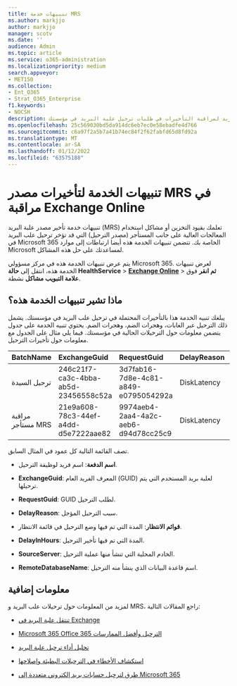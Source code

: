 ```yaml
---
title: تنبيهات خدمة MRS
ms.author: markjjo
author: markjjo
manager: scotv
ms.date: ''
audience: Admin
ms.topic: article
ms.service: o365-administration
ms.localizationpriority: medium
search.appveyor:
- MET150
ms.collection:
- Ent_O365
- Strat_O365_Enterprise
f1.keywords:
- NOCSH
description: استخدم تنبيهات خدمة ترحيل علب البريد لمراقبة التأخيرات في طلبات ترحيل علبة البريد في مؤسستك.
ms.openlocfilehash: 25c569030bd5da914dc6eb7ec0e58ebadfe4d766
ms.sourcegitcommit: c6a97f2a5b7a41b74ec84f2f62fabfd65d8fd92a
ms.translationtype: MT
ms.contentlocale: ar-SA
ms.lasthandoff: 01/12/2022
ms.locfileid: "63575188"
---
```

# <a name="service-alerts-for-mrs-source-delays-in-exchange-online-monitoring"></a>تنبيهات الخدمة لتأخيرات مصدر MRS في مراقبة Exchange Online

تنبيهات خدمة تأخير مصدر علبة البريد (MRS) تعلمك بقيود التخزين أو مشاكل استخدام المعالجات العالية على جانب المستأجر (مصدر الترحيل) التي قد تؤخر ترحيل علب البريد في Microsoft 365 الخاصة بك. تتضمن تنبيهات الخدمة هذه أيضا ارتباطات إلى موارد Microsoft لمساعدتك على حل هذه المشاكل.

يتم عرض تنبيهات الخدمة هذه في مركز مسؤولي Microsoft 365. لعرض تنبيهات الخدمة هذه، انتقل إلى **حالة HealthService** >  <a href="https://go.microsoft.com/fwlink/p/?linkid=842900" target="_blank">**Exchange Online**</a> >  **ثم انقر** فوق **علامة التبويب مشاكل** نشطة.

## <a name="what-do-these-service-alerts-indicate"></a>ماذا تشير تنبيهات الخدمة هذه؟

يبلغك تنبيه الخدمة هذا بالتأخيرات المحتملة في ترحيل علب البريد في مؤسستك. يشمل ذلك الترحيل عبر الغابات، وهجرات الضم، وهجرات الضم. يحتوي تنبيه الخدمة على جدول يتضمن معلومات حول الترحيلات الحالية في مؤسستك. فيما يلي مثال على الجدول مع معلومات حول تأخيرات الترحيل.

| BatchName | ExchangeGuid | RequestGuid | DelayReason |QueuedHours | DelayInHours | SourceServer | RemoteDatabaseName |
|:---------|:---------|:---------|:---------|:---------|:---------|:---------|:---------|
|ترحيل السيدة|246c21f7-ca3c-4bba-ab5d-23456558c52a|3d7fab16-7d8e-4c81-a849-e0795054292a|DiskLatency|35.2|27.3|RD1GBL01EXCH003|GBL01EDAG001-db002|
|مراقبة مستأجر MRS|21e9a608-78c3-44ef-a4dd-d5e7222aae82|9974aeb4-2aa4-4a2c-aeb6-d94d78cc25c9|DiskLatency|0.4|0.9|RD1GBL01EXCH010|GBL01EDAG010-db003|

تصف القائمة التالية كل عمود في المثال السابق.

- **اسم الدفعة**: اسم فريد لوظيفة الترحيل.

- **ExchangeGuid**: المعرف الفريد العام (GUID) لعلبة بريد المستخدم التي يتم ترحيلها.

- **RequestGuid**: GUID لطلب الترحيل.

- **DelayReason**: سبب الترحيل المؤجل.

- **قوائم الانتظار**: المدة التي تم فيها وضع الترحيل في قائمة الانتظار.

- **DelayInHours**: المدة التي تم فيها تأخير الترحيل.

- **SourceServer**: الخادم المحلية التي تنشأ منها عملية الترحيل.

- **RemoteDatabaseName**: اسم قاعدة البيانات الذي ينشأ منه الترحيل.

## <a name="more-information"></a>معلومات إضافية

لمزيد من المعلومات حول ترحيلات علب البريد و MRS، راجع المقالات التالية:

- [تنتقل علبة البريد في Exchange](/exchange/recipients/mailbox-moves)

- [Microsoft 365 Office 365 الترحيل وأفضل الممارسات](/exchange/mailbox-migration/office-365-migration-best-practices)

- [تحليل أداء ترحيل علبة البريد](https://techcommunity.microsoft.com/t5/exchange-team-blog/mailbox-migration-performance-analysis/ba-p/587134)

- [استكشاف الأخطاء في الترحيلات البطيئة وإصلاحها](https://techcommunity.microsoft.com/t5/exchange-team-blog/troubleshooting-slow-migrations/ba-p/1795706)

- [طرق لترحيل حسابات بريد إلكتروني متعددة إلى Microsoft 365](/exchange/mailbox-migration/mailbox-migration)
